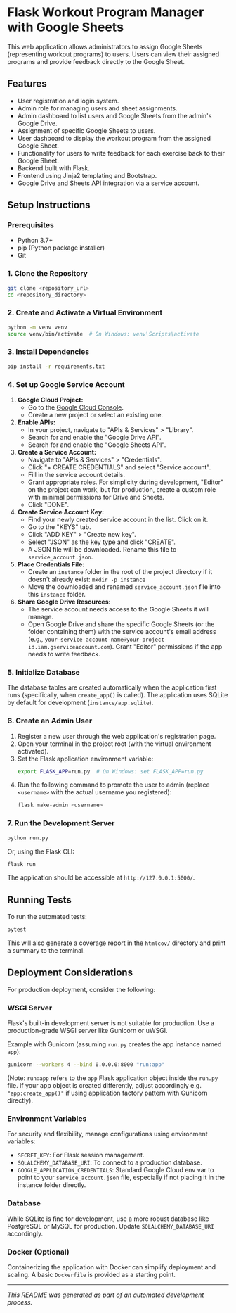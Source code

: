 # Flask Workout Program Manager with Google Sheets

This web application allows administrators to assign Google Sheets (representing workout programs) to users. Users can view their assigned programs and provide feedback directly to the Google Sheet.

## Features

- User registration and login system.
- Admin role for managing users and sheet assignments.
- Admin dashboard to list users and Google Sheets from the admin's Google Drive.
- Assignment of specific Google Sheets to users.
- User dashboard to display the workout program from the assigned Google Sheet.
- Functionality for users to write feedback for each exercise back to their Google Sheet.
- Backend built with Flask.
- Frontend using Jinja2 templating and Bootstrap.
- Google Drive and Sheets API integration via a service account.

## Setup Instructions

### Prerequisites

- Python 3.7+
- pip (Python package installer)
- Git

### 1. Clone the Repository

```bash
git clone <repository_url>
cd <repository_directory>
```

### 2. Create and Activate a Virtual Environment

```bash
python -m venv venv
source venv/bin/activate  # On Windows: venv\Scripts\activate
```

### 3. Install Dependencies

```bash
pip install -r requirements.txt
```

### 4. Set up Google Service Account

1.  **Google Cloud Project:**
    *   Go to the [Google Cloud Console](https://console.cloud.google.com/).
    *   Create a new project or select an existing one.
2.  **Enable APIs:**
    *   In your project, navigate to "APIs & Services" > "Library".
    *   Search for and enable the "Google Drive API".
    *   Search for and enable the "Google Sheets API".
3.  **Create a Service Account:**
    *   Navigate to "APIs & Services" > "Credentials".
    *   Click "+ CREATE CREDENTIALS" and select "Service account".
    *   Fill in the service account details.
    *   Grant appropriate roles. For simplicity during development, "Editor" on the project can work, but for production, create a custom role with minimal permissions for Drive and Sheets.
    *   Click "DONE".
4.  **Create Service Account Key:**
    *   Find your newly created service account in the list. Click on it.
    *   Go to the "KEYS" tab.
    *   Click "ADD KEY" > "Create new key".
    *   Select "JSON" as the key type and click "CREATE".
    *   A JSON file will be downloaded. Rename this file to `service_account.json`.
5.  **Place Credentials File:**
    *   Create an `instance` folder in the root of the project directory if it doesn't already exist: `mkdir -p instance`
    *   Move the downloaded and renamed `service_account.json` file into this `instance` folder.
6.  **Share Google Drive Resources:**
    *   The service account needs access to the Google Sheets it will manage.
    *   Open Google Drive and share the specific Google Sheets (or the folder containing them) with the service account's email address (e.g., `your-service-account-name@your-project-id.iam.gserviceaccount.com`). Grant "Editor" permissions if the app needs to write feedback.

### 5. Initialize Database

The database tables are created automatically when the application first runs (specifically, when `create_app()` is called). The application uses SQLite by default for development (`instance/app.sqlite`).

### 6. Create an Admin User

1.  Register a new user through the web application's registration page.
2.  Open your terminal in the project root (with the virtual environment activated).
3.  Set the Flask application environment variable:
    ```bash
    export FLASK_APP=run.py  # On Windows: set FLASK_APP=run.py
    ```
4.  Run the following command to promote the user to admin (replace `<username>` with the actual username you registered):
    ```bash
    flask make-admin <username>
    ```

### 7. Run the Development Server

```bash
python run.py
```
Or, using the Flask CLI:
```bash
flask run
```
The application should be accessible at `http://127.0.0.1:5000/`.

## Running Tests

To run the automated tests:

```bash
pytest
```
This will also generate a coverage report in the `htmlcov/` directory and print a summary to the terminal.

## Deployment Considerations

For production deployment, consider the following:

### WSGI Server

Flask's built-in development server is not suitable for production. Use a production-grade WSGI server like Gunicorn or uWSGI.

Example with Gunicorn (assuming `run.py` creates the app instance named `app`):
```bash
gunicorn --workers 4 --bind 0.0.0.0:8000 "run:app"
```
(Note: `run:app` refers to the `app` Flask application object inside the `run.py` file. If your app object is created differently, adjust accordingly e.g. `"app:create_app()"` if using application factory pattern with Gunicorn directly).

### Environment Variables

For security and flexibility, manage configurations using environment variables:
-   `SECRET_KEY`: For Flask session management.
-   `SQLALCHEMY_DATABASE_URI`: To connect to a production database.
-   `GOOGLE_APPLICATION_CREDENTIALS`: Standard Google Cloud env var to point to your `service_account.json` file, especially if not placing it in the instance folder directly.

### Database

While SQLite is fine for development, use a more robust database like PostgreSQL or MySQL for production. Update `SQLALCHEMY_DATABASE_URI` accordingly.

### Docker (Optional)

Containerizing the application with Docker can simplify deployment and scaling. A basic `Dockerfile` is provided as a starting point.

---
*This README was generated as part of an automated development process.*
